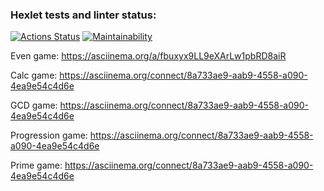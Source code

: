 ### Hexlet tests and linter status:
[![Actions Status](https://github.com/supersidr/java-project-61/actions/workflows/hexlet-check.yml/badge.svg)](https://github.com/supersidr/java-project-61/actions)
[![Maintainability](https://api.codeclimate.com/v1/badges/92805f7a25e9f02adca8/maintainability)](https://codeclimate.com/github/supersidr/java-project-61/maintainability)

Even game:
https://asciinema.org/a/fbuxyx9LL9eXArLw1pbRD8aiR

Calc game:
https://asciinema.org/connect/8a733ae9-aab9-4558-a090-4ea9e54c4d6e

GCD game:
https://asciinema.org/connect/8a733ae9-aab9-4558-a090-4ea9e54c4d6e

Progression game:
https://asciinema.org/connect/8a733ae9-aab9-4558-a090-4ea9e54c4d6e

Prime game:
https://asciinema.org/connect/8a733ae9-aab9-4558-a090-4ea9e54c4d6e
